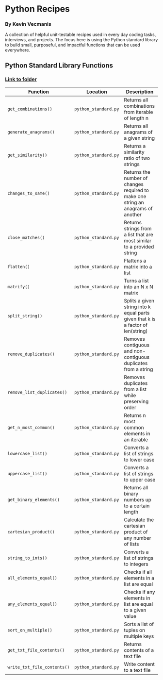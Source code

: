 # Python Recipes
### By Kevin Vecmanis

A collection of helpful unit-testable recipes used in every day coding tasks, interviews, and projects.  The focus here is using the Python standard library to build small, purposeful, and impactful functions that can be used everywhere.

## Python Standard Library Functions 
### [Link to folder](https://github.com/VanAurum/python-recipes/tree/master/recipes/Standard_Python)



| Function  | Location | Description |
| -----| -----| -----|
| `get_combinations()`  | `python_standard.py` | Returns all combinations from iterable of length n  |
| `generate_anagrams()`  | `python_standard.py` | Returns all anagrams of a given string  |
| `get_similarity()`  | `python_standard.py` | Returns a similarity ratio of two strings  |
| `changes_to_same()`  | `python_standard.py` | Returns the number of changes required to make one string an anagrams of another  |
| `close_matches()`  | `python_standard.py` | Returns strings from a list that are most similar to a provided string  |
| `flatten()`  | `python_standard.py`  | Flattens a matrix into a list  |
| `matrify()`  | `python_standard.py`  | Turns a list into an N x N matrix |
| `split_string()`  | `python_standard.py` | Splits a given string into k equal parts given that k is a factor of len(string)  |
| `remove_duplicates()`  | `python_standard.py` | Removes contiguous and non-contiguous duplicates from a string  |
| `remove_list_duplicates()`  | `python_standard.py` | Removes duplicates from a list while preserving order  |
| `get_n_most_common()`  | `python_standard.py` | Returns n most common elements in an iterable  |
| `lowercase_list()`  | `python_standard.py`  | Converts a list of strings to lower case  |
| `uppercase_list()`  | `python_standard.py`  | Converts a list of strings to upper case  |
| `get_binary_elements()`  | `python_standard.py`  | Returns all binary numbers up to a certain length  |
| `cartesian_product()`  | `python_standard.py`  | Calculate the cartesian product of any number of lists |
| `string_to_ints()`  | `python_standard.py`  | Converts a list of strings to integers  |
| `all_elements_equal()`  | `python_standard.py`  | Checks if all elements in a list are equal |
| `any_elements_equal()`  | `python_standard.py`  | Checks if any elements in list are equal to a given value  |
| `sort_on_multiple()`  | `python_standard.py` | Sorts a list of tuples on multiple keys  |
| `get_txt_file_contents()`  | `python_standard.py`  | Returns contents of a text file  |
| `write_txt_file_contents()`  | `python_standard.py`  | Write content to a text file |


